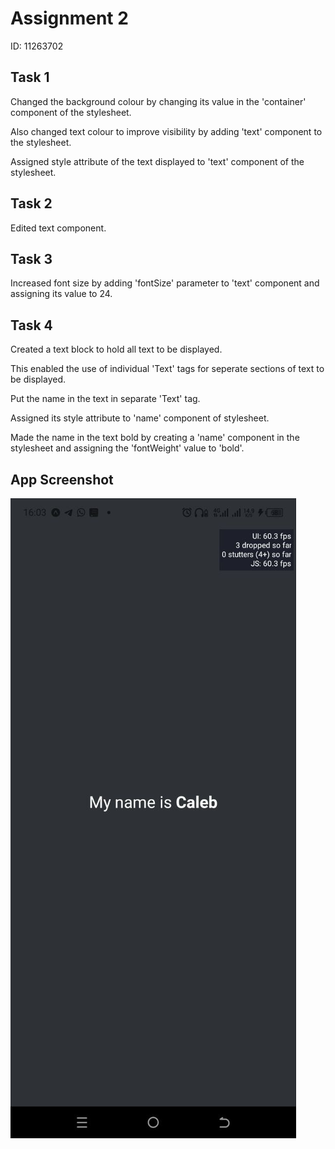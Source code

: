 # Assignment 2
ID: 11263702

## Task 1

Changed the background colour by changing its value in the 'container' component of the stylesheet.

Also changed text colour to improve visibility by adding 'text' component to the stylesheet.

Assigned style attribute of the text displayed to 'text' component of the stylesheet.

## Task 2

Edited text component.

## Task 3

Increased font size by adding 'fontSize' parameter to 'text' component and assigning its value to 24.

## Task 4

Created a text block to hold all text to be displayed.

This enabled the use of individual 'Text' tags for seperate sections of text to be displayed.

Put the name in the text in separate 'Text' tag.

Assigned its style attribute to 'name' component of stylesheet.

Made the name in the text bold by creating a 'name' component in the stylesheet and assigning the 'fontWeight' value to 'bold'.

## App Screenshot

![Alt text](assets/photo_2024-05-26_16-11-20.jpg "App Screenshot")
